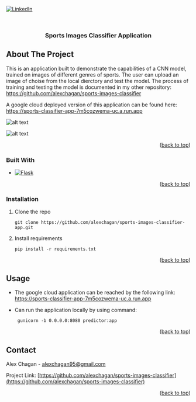 

[![LinkedIn][linkedin-shield]][linkedin-url]

<!-- PROJECT LOGO -->
<br />
<div align="center">
 
  <h3 align="center">Sports Images Classifier Application</h3>
 
</div>



<!-- ABOUT THE PROJECT -->
## About The Project

This is an application built to demonstrate the capabilities of a CNN model, trained on images of different genres of sports.
The user can upload an image of choise from the local dierctory and test the model.
The process of training and testing the model is documented in my other repository: https://github.com/alexchagan/sports-images-classifier

A google cloud deployed version of this application can be found here: https://sports-classifier-app-7m5cozwema-uc.a.run.app


![alt text](https://i.ibb.co/zhndbmN/homepage.png)

![alt text](https://i.ibb.co/PWggBXX/prediction.png)

<p align="right">(<a href="#readme-top">back to top</a>)</p>



### Built With

* [![Flask][Flask.js]][Flask-url]

<p align="right">(<a href="#readme-top">back to top</a>)</p>

### Installation


1. Clone the repo
   ```
   git clone https://github.com/alexchagan/sports-images-classifier-app.git
   ```
2. Install requirements
   ```
   pip install -r requirements.txt
   ```
<p align="right">(<a href="#readme-top">back to top</a>)</p>



<!-- USAGE EXAMPLES -->
## Usage

* The google cloud application can be reached by the following link: https://sports-classifier-app-7m5cozwema-uc.a.run.app
 
* Can run the application locally by using command: 
  ```
   gunicorn -b 0.0.0.0:8080 predictor:app
  ```

<p align="right">(<a href="#readme-top">back to top</a>)</p>

<!-- CONTACT -->
## Contact

Alex Chagan  - alexchagan95@gmail.com

Project Link: [https://github.com/alexchagan/sports-images-classifier](https://github.com/alexchagan/sports-images-classifier)

<p align="right">(<a href="#readme-top">back to top</a>)</p>

<!-- MARKDOWN LINKS & IMAGES -->
<!-- https://www.markdownguide.org/basic-syntax/#reference-style-links -->
[linkedin-shield]: https://img.shields.io/badge/-LinkedIn-black.svg?style=for-the-badge&logo=linkedin&colorB=555
[linkedin-url]: https://www.linkedin.com/in/alex-chagan-a243221b6/
[Flask-url]: https://flask.palletsprojects.com/en/2.2.x/
[Flask.js]: https://img.shields.io/badge/-Flask-black

